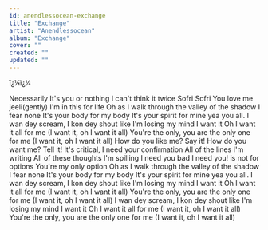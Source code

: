 ```yaml
---
id: anendlessocean-exchange
title: "Exchange"
artist: "Anendlessocean"
album: "Exchange"
cover: ""
created: ""
updated: ""
---
```


ï¿¼ï¿¼
 
Necessarily
It's you or nothing
I can't think it twice
Sofri Sofri
You love me jeeli(gently)
I'm in this for life
Oh as I walk through the valley of the shadow
I fear none
It's your body for my body
It's your spirit for mine yea you all.
I wan dey scream, I kon dey shout like I'm losing my mind
I want it
Oh I want it all for me
(I want it, oh I want it all)
You're the only, you are the only one for me
(I want it, oh I want it all)
How do you like me?
Say it!
How do you want me?
Tell it!
It's critical, I need your confirmation
All of the lines I'm writing
All of these thoughts I'm spilling
I need you bad
I need you! is not for options
You're my only option
Oh as I walk through the valley of the shadow
I fear none
It's your body for my body
It's your spirit for mine yea you all.
I wan dey scream, I kon dey shout like I'm losing my mind
I want it
Oh I want it all for me
(I want it, oh I want it all)
You're the only, you are the only one for me
(I want it, oh I want it all)
I wan dey scream, I kon dey shout like I'm losing my mind
I want it
Oh I want it all for me
(I want it, oh I want it all)
You're the only, you are the only one for me
(I want it, oh I want it all)